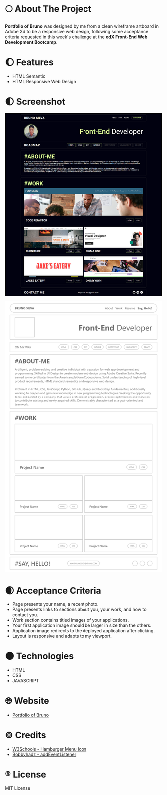 # :full_moon: About The Project

**Portfolio of Bruno** was designed by me from a clean wireframe artboard in Adobe Xd to be a responsive web design, following some acceptance criteria requested in this week's challenge at the **edX Front-End Web Development Bootcamp**.

# :waxing_gibbous_moon: Features

- HTML Semantic
- HTML Responsive Web Design

# :first_quarter_moon: Screenshot

![screenshot of the portfolio of bruno](./assets/images/screenshot.png)

![screenshot of the wireframe](./assets/images/wireframe.png)

# :waxing_crescent_moon: Acceptance Criteria

- Page presents your name, a recent photo.
- Page presents links to sections about you, your work, and how to contact you.
- Work section contains titled images of your applications.
- Your first application image should be larger in size than the others.
- Application image redirects to the deployed application after clicking.
- Layout is responsive and adapts to my viewport.

# :new_moon: Technologies

- HTML
- CSS
- JAVASCRIPT

# :globe_with_meridians: Website

- [Portfolio of Bruno](https://whybruno.github.io/portfolio-of-bruno)

# :copyright: Credits

- [W3Schools - Hamburger Menu Icon](https://www.w3schools.com/howto/howto_css_menu_icon.asp)
- [Bobbyhadz - addEventListener](https://bobbyhadz.com/blog/javascript-addeventlistener-is-not-a-function)

# :registered: License

MIT License